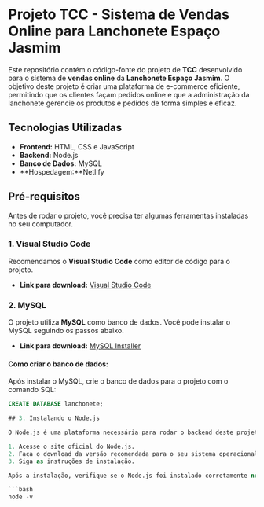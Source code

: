 # Projeto TCC - Sistema de Vendas Online para Lanchonete Espaço Jasmim

Este repositório contém o código-fonte do projeto de **TCC** desenvolvido para o sistema de **vendas online** da **Lanchonete Espaço Jasmim**. O objetivo deste projeto é criar uma plataforma de e-commerce eficiente, permitindo que os clientes façam pedidos online e que a administração da lanchonete gerencie os produtos e pedidos de forma simples e eficaz.

## Tecnologias Utilizadas

- **Frontend:** HTML, CSS e JavaScript
- **Backend:** Node.js
- **Banco de Dados:** MySQL
- **Hospedagem:**Netlify 

## Pré-requisitos

Antes de rodar o projeto, você precisa ter algumas ferramentas instaladas no seu computador.

### 1. Visual Studio Code

Recomendamos o **Visual Studio Code** como editor de código para o projeto.

- **Link para download:** [Visual Studio Code](https://code.visualstudio.com/)

### 2. MySQL

O projeto utiliza **MySQL** como banco de dados. Você pode instalar o MySQL seguindo os passos abaixo.

- **Link para download:** [MySQL Installer](https://dev.mysql.com/downloads/installer/)

#### Como criar o banco de dados:
Após instalar o MySQL, crie o banco de dados para o projeto com o comando SQL:

```sql
CREATE DATABASE lanchonete;

## 3. Instalando o Node.js

O Node.js é uma plataforma necessária para rodar o backend deste projeto. Para instalá-lo:

1. Acesse o site oficial do Node.js.
2. Faça o download da versão recomendada para o seu sistema operacional.
3. Siga as instruções de instalação.

Após a instalação, verifique se o Node.js foi instalado corretamente no seu sistema executando o seguinte comando no terminal:

```bash
node -v
















